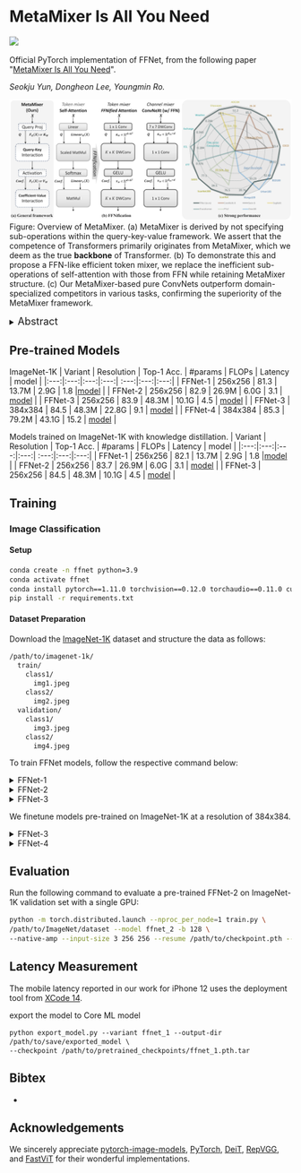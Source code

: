# MetaMixer Is All You Need

<p align="left">
<a href="https://arxiv.org/abs/2406.02021" alt="arXiv">
    <img src="https://img.shields.io/badge/arXiv-2406.02021-b31b1b.svg?style=flat" /></a>
</p>

Official PyTorch implementation of FFNet, from the following paper "[MetaMixer Is All You Need](https://arxiv.org/abs/2406.02021)".

*Seokju Yun, Dongheon Lee, Youngmin Ro.*

![first metamixer fig](https://github.com/ysj9909/FFNet/blob/main/docs/metamixer.png)
Figure: Overview of MetaMixer. (a) MetaMixer is derived by not specifying sub-operations within the query-key-value framework. We assert that the competence of Transformers primarily originates from MetaMixer, which we deem as the true **backbone** of Transformer. (b) To demonstrate this and propose a FFN-like efficient token mixer, we replace the inefficient sub-operations of self-attention with those from FFN while retaining MetaMixer structure. (c) Our MetaMixer-based pure ConvNets outperform domain-specialized competitors in various tasks, confirming the superiority of the MetaMixer framework.

<details>
  <summary>
  <font size="+1">Abstract</font>
  </summary>
Transformer, composed of self-attention and Feed-Forward Network (FFN), has revolutionized the landscape of network design across various vision tasks.
While self-attention is extensively explored as a key factor in performance, FFN has received little attention.
FFN is a versatile operator seamlessly integrated into nearly all AI models to effectively harness rich representations.
Recent works also show that FFN functions like key-value memories.
Thus, akin to the query-key-value mechanism within self-attention, FFN can be viewed as a memory network, where the input serves as query and the two projection weights operate as keys and values, respectively.
Based on these observations, we hypothesize that the importance lies in query-key-value framework itself rather than in self-attention.
To verify this, we propose converting self-attention into a more FFN-like efficient token mixer with only convolutions while retaining query-key-value framework, namely \textit{FFNification}.
Specifically, FFNification replaces query-key and attention coefficient-value interactions with large kernel convolutions and adopts GELU activation function instead of softmax.
The derived token mixer, \textit{FFNified attention}, serves as key-value memories for detecting locally distributed spatial patterns, and operates in the opposite dimension to the ConvNeXt block within each corresponding sub-operation of the query-key-value framework.
Building upon the above two modules, we present a family of Fast-Forward Networks (FFNet).
Our FFNet achieves remarkable performance improvements over previous state-of-the-art methods across a wide range of tasks.
The strong and general performance of our proposed method validates our hypothesis and leads us to introduce “MetaMixer”, a general mixer architecture that does not specify sub-operations within the query-key-value framework.
We show that using only simple operations like convolution and GELU in the MetaMixer can achieve superior performance.
We hope that this intuition will catalyze a paradigm shift in the battle of network structures, sparking a wave of new research.
</details>


## Pre-trained Models

ImageNet-1K
| Variant | Resolution | Top-1 Acc. | #params | FLOPs | Latency | model |
|:---:|:---:|:---:|:---:| :---:|:---:|:---:|
| FFNet-1 | 256x256 | 81.3 | 13.7M | 2.9G | 1.8 |[model](https://github.com/ysj9909/FFNet/releases/download/v1.0/ffnet_1.pth.tar) |
| FFNet-2 | 256x256 | 82.9 | 26.9M | 6.0G | 3.1 | [model](https://github.com/ysj9909/FFNet/releases/download/v1.0/ffnet_2.pth.tar) |
| FFNet-3 | 256x256 | 83.9 | 48.3M | 10.1G | 4.5 | [model](https://github.com/ysj9909/FFNet/releases/download/v1.0/ffnet_3.pth.tar) |
| FFNet-3 | 384x384 | 84.5 | 48.3M | 22.8G | 9.1 | [model](https://github.com/ysj9909/FFNet/releases/download/v1.0/ffnet_3_384.pth.tar) |
| FFNet-4 | 384x384 | 85.3 | 79.2M | 43.1G | 15.2 | [model](https://github.com/ysj9909/FFNet/releases/download/v1.0/ffnet_4_384.pth.tar) |

Models trained on ImageNet-1K with knowledge distillation.
| Variant | Resolution | Top-1 Acc. | #params | FLOPs | Latency | model |
|:---:|:---:|:---:|:---:| :---:|:---:|:---:|
| FFNet-1 | 256x256 | 82.1 | 13.7M | 2.9G | 1.8 |[model](https://github.com/ysj9909/FFNet/releases/download/v1.0/ffnet_1_distillation.pth.tar) |
| FFNet-2 | 256x256 | 83.7 | 26.9M | 6.0G | 3.1 | [model](https://github.com/ysj9909/FFNet/releases/download/v1.0/ffnet_2_distillation.pth.tar) |
| FFNet-3 | 256x256 | 84.5 | 48.3M | 10.1G | 4.5 | [model](https://github.com/ysj9909/FFNet/releases/download/v1.0/ffnet_3_distillation.pth.tar) |

## Training
### Image Classification

#### Setup
```bash
conda create -n ffnet python=3.9
conda activate ffnet
conda install pytorch==1.11.0 torchvision==0.12.0 torchaudio==0.11.0 cudatoolkit=11.3 -c pytorch
pip install -r requirements.txt
```

#### Dataset Preparation

Download the [ImageNet-1K](http://image-net.org/) dataset and structure the data as follows:
```
/path/to/imagenet-1k/
  train/
    class1/
      img1.jpeg
    class2/
      img2.jpeg
  validation/
    class1/
      img3.jpeg
    class2/
      img4.jpeg
```

To train FFNet models, follow the respective command below:
<details>
<summary>
FFNet-1
</summary>

```
# Without Distillation
python -m torch.distributed.launch --nproc_per_node=8 train.py \
/path/to/ImageNet/dataset --model ffnet_1 -b 128 --lr 1e-3 \
--native-amp --mixup 0.2 --output /path/to/save/results \
--input-size 3 256 256 --drop-path 0.1

# With Distillation
python -m torch.distributed.launch --nproc_per_node=8 train.py \
/path/to/ImageNet/dataset --model ffnet_1 -b 128 --lr 1e-3 \ 
--native-amp --output /path/to/save/results \
--input-size 3 256 256 --drop-path 0.02 \
--distillation-type "hard"
```
</details>


<details>
<summary>
FFNet-2
</summary>

```
# Without Distillation
python -m torch.distributed.launch --nproc_per_node=8 train.py \
/path/to/ImageNet/dataset --model ffnet_2 -b 128 --lr 1e-3 \
--native-amp --mixup 0.2 --output /path/to/save/results \
--input-size 3 256 256 --drop-path 0.15

# With Distillation
python -m torch.distributed.launch --nproc_per_node=8 train.py \
/path/to/ImageNet/dataset --model ffnet_2 -b 128 --lr 1e-3 \ 
--native-amp --output /path/to/save/results \
--input-size 3 256 256 --drop-path 0.08 \
--distillation-type "hard"
```
</details>


<details>
<summary>
FFNet-3
</summary>

```
# Without Distillation
python -m torch.distributed.launch --nproc_per_node=8 train.py \
/path/to/ImageNet/dataset --model ffnet_3 -b 128 --lr 1e-3 \
--native-amp --output /path/to/save/results \
--input-size 3 256 256 --drop-path 0.35

# With Distillation
python -m torch.distributed.launch --nproc_per_node=8 train.py \
/path/to/ImageNet/dataset --model ffnet_3 -b 128 --lr 1e-3 \ 
--native-amp --output /path/to/save/results \
--input-size 3 256 256 --drop-path 0.2 \
--distillation-type "hard"
```
</details>

We finetune models pre-trained on ImageNet-1K at a resolution of 384x384.
<details>
<summary>
FFNet-3
</summary>

```
python -m torch.distributed.launch --nproc_per_node=8 train.py \
/path/to/ImageNet/dataset --model ffnet_3 -b 64 --lr 5e-6 \
--native-amp --output /path/to/save/results --input-size 3 384 384 \
--drop-path 0.4 --epochs 30 --warmup-epochs 0 --weight-decay 1e-8 \
--sched none --finetune --resume /path/to/checkpoint.pth
```
</details>


<details>
<summary>
FFNet-4
</summary>

```
python -m torch.distributed.launch --nproc_per_node=8 train.py \
/path/to/ImageNet/dataset --model ffnet_4 -b 64 --lr 5e-6 \
--native-amp --output /path/to/save/results --input-size 3 384 384 \
--drop-path 0.5 --epochs 30 --warmup-epochs 0 --weight-decay 1e-8 \
--sched none --finetune --resume /path/to/checkpoint.pth
```
</details>


## Evaluation
Run the following command to evaluate a pre-trained FFNet-2 on ImageNet-1K validation set with a single GPU:
```bash
python -m torch.distributed.launch --nproc_per_node=1 train.py \
/path/to/ImageNet/dataset --model ffnet_2 -b 128 \
--native-amp --input-size 3 256 256 --resume /path/to/checkpoint.pth --eval
```

## Latency Measurement
The mobile latency reported in our work for iPhone 12 uses the deployment tool from [XCode 14](https://developer.apple.com/videos/play/wwdc2022/10027/).

export the model to Core ML model

```
python export_model.py --variant ffnet_1 --output-dir /path/to/save/exported_model \
--checkpoint /path/to/pretrained_checkpoints/ffnet_1.pth.tar
```

## Bibtex
-

## Acknowledgements
We sincerely appreciate [pytorch-image-models](https://github.com/rwightman/pytorch-image-models), [PyTorch](https://github.com/pytorch/pytorch), [DeiT](https://github.com/facebookresearch/deit), [RepVGG](https://github.com/DingXiaoH/RepVGG), and [FastViT](https://github.com/apple/ml-fastvit) for their wonderful implementations.
